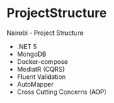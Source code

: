 # ProjectStructure
Nairobi - Project Structure 

* .NET 5
* MongoDB
* Docker-compose
* MediatR (CQRS)
* Fluent Validation
* AutoMapper
* Cross Cutting Concerns (AOP)
